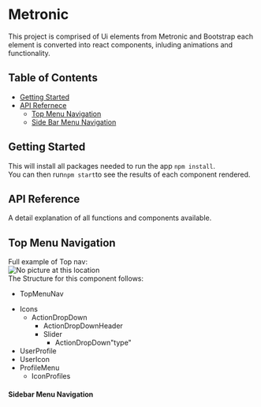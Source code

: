 # Metronic 
 This project is comprised of Ui elements from Metronic and Bootstrap each element is converted into react components, inluding animations and functionality. 
## Table of Contents
* [Getting Started](#getting-started)
* [API Refernece](#api-reference)
  * [Top Menu Navigation](#top-menu-navigation)
  * [Side Bar Menu Navigation](#sidebar-menu-navigation)



## <a name="getting-started"></a>Getting Started
This will install all packages needed to run the app `npm install`.
<br>
You can then run`npm start`to see the results of each component rendered.

## <a name="api-reference"></a>API Reference
A detail explanation of all functions and components available.

## <a name="top-menu-navigation"></a>Top Menu Navigation
Full example of Top nav:<br>
![No picture at this location](http://i.imgur.com/ogjrMkB.png "Top Nav Image")<br>
The Structure for this component follows:
 * TopMenuNav
  - Icons
    * ActionDropDown
      - ActionDropDownHeader 
      - Slider
        * ActionDropDown"type"
  - UserProfile
  - UserIcon
  - ProfileMenu
    * IconProfiles

#### <a name="sidebar-menu-navigation"></a>Sidebar Menu Navigation

